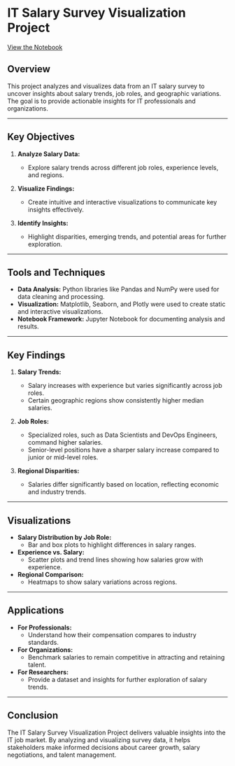 # IT Salary Survey Visualization Project 

[View the Notebook](ITSalarySurveyVisualisation.ipynb)

## Overview

This project analyzes and visualizes data from an IT salary survey to uncover insights about salary trends, job roles, and geographic variations. The goal is to provide actionable insights for IT professionals and organizations.

---

## Key Objectives

1. **Analyze Salary Data:**
   - Explore salary trends across different job roles, experience levels, and regions.

2. **Visualize Findings:**
   - Create intuitive and interactive visualizations to communicate key insights effectively.

3. **Identify Insights:**
   - Highlight disparities, emerging trends, and potential areas for further exploration.

---

## Tools and Techniques

- **Data Analysis:** Python libraries like Pandas and NumPy were used for data cleaning and processing.
- **Visualization:** Matplotlib, Seaborn, and Plotly were used to create static and interactive visualizations.
- **Notebook Framework:** Jupyter Notebook for documenting analysis and results.

---

## Key Findings

1. **Salary Trends:**
   - Salary increases with experience but varies significantly across job roles.
   - Certain geographic regions show consistently higher median salaries.

2. **Job Roles:**
   - Specialized roles, such as Data Scientists and DevOps Engineers, command higher salaries.
   - Senior-level positions have a sharper salary increase compared to junior or mid-level roles.

3. **Regional Disparities:**
   - Salaries differ significantly based on location, reflecting economic and industry trends.

---

## Visualizations

- **Salary Distribution by Job Role:**
  - Bar and box plots to highlight differences in salary ranges.
- **Experience vs. Salary:**
  - Scatter plots and trend lines showing how salaries grow with experience.
- **Regional Comparison:**
  - Heatmaps to show salary variations across regions.

---

## Applications

- **For Professionals:**
  - Understand how their compensation compares to industry standards.
- **For Organizations:**
  - Benchmark salaries to remain competitive in attracting and retaining talent.
- **For Researchers:**
  - Provide a dataset and insights for further exploration of salary trends.

---

## Conclusion

The IT Salary Survey Visualization Project delivers valuable insights into the IT job market. By analyzing and visualizing survey data, it helps stakeholders make informed decisions about career growth, salary negotiations, and talent management.

